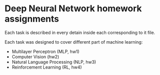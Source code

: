 # Deep Neural Network homework assignments 

Each task is described in every detain inside each corresponding to it file.

Each task was designed to cover different part of machine learning: 

- Multilayer Perceptron (MLP, hw1)
- Computer Vision (hw2)
- Natural Language Processing (NLP, hw3)
- Reinforcement Learning (RL, hw4)
